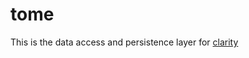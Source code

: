 # tome

This is the data access and persistence layer for
[clarity](http://github.com/mtrower/clarity)
